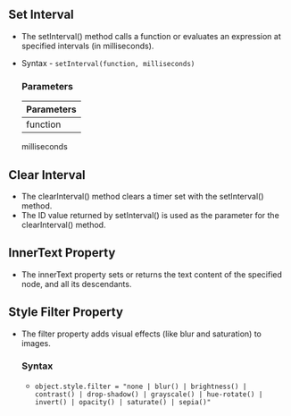 ## Set Interval
- The setInterval() method calls a function or evaluates an expression at specified intervals (in milliseconds).
- Syntax - `setInterval(function, milliseconds)`
    
    ### Parameters
    | Parameters |
    |------------|
    function |
    milliseconds 


## Clear Interval
- The clearInterval() method clears a timer set with the setInterval() method.
- The ID value returned by setInterval() is used as the parameter for the clearInterval() method.


## InnerText Property
- The innerText property sets or returns the text content of the specified node, and all its descendants.

## Style Filter Property
- The filter property adds visual effects (like blur and saturation) to images.
    ### Syntax
    - `object.style.filter = "none | blur() | brightness() | contrast() | drop-shadow() | grayscale() | hue-rotate() | invert() | opacity() | saturate() | sepia()"`
